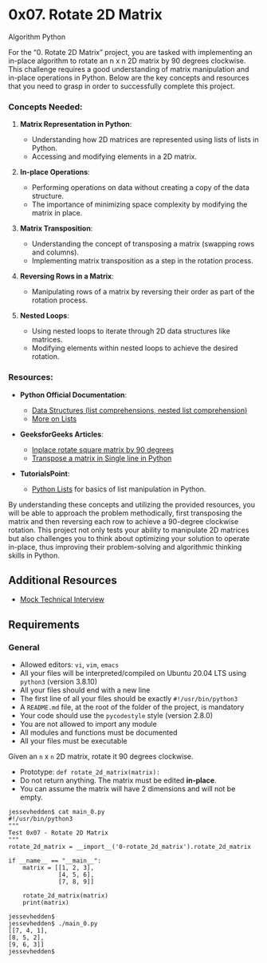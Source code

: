 <h1>0x07. Rotate 2D Matrix</h1>

Algorithm Python<br>

<p>For the &ldquo;0. Rotate 2D Matrix&rdquo; project, you are tasked with implementing an in-place algorithm to rotate an n x n 2D matrix by 90 degrees clockwise. This challenge requires a good understanding of matrix manipulation and in-place operations in Python. Below are the key concepts and resources that you need to grasp in order to successfully complete this project.</p>

<h3>Concepts Needed:</h3>

<ol>
<li><p><strong>Matrix Representation in Python</strong>:</p>

<ul>
<li>Understanding how 2D matrices are represented using lists of lists in Python.</li>
<li>Accessing and modifying elements in a 2D matrix.</li>
</ul></li>
<li><p><strong>In-place Operations</strong>:</p>

<ul>
<li>Performing operations on data without creating a copy of the data structure.</li>
<li>The importance of minimizing space complexity by modifying the matrix in place.</li>
</ul></li>
<li><p><strong>Matrix Transposition</strong>:</p>

<ul>
<li>Understanding the concept of transposing a matrix (swapping rows and columns).</li>
<li>Implementing matrix transposition as a step in the rotation process.</li>
</ul></li>
<li><p><strong>Reversing Rows in a Matrix</strong>:</p>

<ul>
<li>Manipulating rows of a matrix by reversing their order as part of the rotation process.</li>
</ul></li>
<li><p><strong>Nested Loops</strong>:</p>

<ul>
<li>Using nested loops to iterate through 2D data structures like matrices.</li>
<li>Modifying elements within nested loops to achieve the desired rotation.</li>
</ul></li>
</ol>

<h3>Resources:</h3>

<ul>
<li><p><strong>Python Official Documentation</strong>:</p>

<ul>
<li><a href="/rltoken/eZc_ELGxUgkuc4kkE_fd7Q" title="Data Structures (list comprehensions, nested list comprehension)" target="_blank">Data Structures (list comprehensions, nested list comprehension)</a></li>
<li><a href="/rltoken/0ORj179giGhGe8jpcxBkXg" title="More on Lists" target="_blank">More on Lists</a></li>
</ul></li>
<li><p><strong>GeeksforGeeks Articles</strong>:</p>

<ul>
<li><a href="/rltoken/9T8w4mtiIIRDtfLSmEmrLA" title="Inplace rotate square matrix by 90 degrees" target="_blank">Inplace rotate square matrix by 90 degrees</a></li>
<li><a href="/rltoken/JdIFvtej2hMW-Wd9ABHMOA" title="Transpose a matrix in Single line in Python" target="_blank">Transpose a matrix in Single line in Python</a></li>
</ul></li>
<li><p><strong>TutorialsPoint</strong>:</p>

<ul>
<li><a href="/rltoken/rFmzUTpaLGqDXjGA6D9eYw" title="Python Lists" target="_blank">Python Lists</a> for basics of list manipulation in Python.</li>
</ul></li>
</ul>

<p>By understanding these concepts and utilizing the provided resources, you will be able to approach the problem methodically, first transposing the matrix and then reversing each row to achieve a 90-degree clockwise rotation. This project not only tests your ability to manipulate 2D matrices but also challenges you to think about optimizing your solution to operate in-place, thus improving their problem-solving and algorithmic thinking skills in Python.</p>

<h2>Additional Resources</h2>

<ul>
<li><a href="/rltoken/4GPWA9C2AJHtpdGxuIHEPA" title="Mock Technical Interview" target="_blank">Mock Technical Interview</a></li>
</ul>

<h2>Requirements</h2>

<h3>General</h3>

<ul>
<li>Allowed editors: <code>vi</code>, <code>vim</code>, <code>emacs</code></li>
<li>All your files will be interpreted/compiled on Ubuntu 20.04 LTS using <code>python3</code> (version 3.8.10)</li>
<li>All your files should end with a new line</li>
<li>The first line of all your files should be exactly <code>#!/usr/bin/python3</code></li>
<li>A <code>README.md</code> file, at the root of the folder of the project, is mandatory</li>
<li>Your code should use the <code>pycodestyle</code> style (version 2.8.0)</li>
<li>You are not allowed to import any module</li>
<li>All modules and functions must be documented</li>
<li>All your files must be executable</li>
</ul>


 <p>Given an <code>n</code> x <code>n</code> 2D matrix, rotate it 90 degrees clockwise.</p>

<ul>
<li>Prototype: <code>def rotate_2d_matrix(matrix):</code></li>
<li>Do not return anything. The matrix must be edited <strong>in-place</strong>.</li>
<li>You can assume the matrix will have 2 dimensions and will not be empty.</li>
</ul>

<pre><code>jessevhedden$ cat main_0.py
#!/usr/bin/python3
&quot;&quot;&quot;
Test 0x07 - Rotate 2D Matrix
&quot;&quot;&quot;
rotate_2d_matrix = __import__(&#39;0-rotate_2d_matrix&#39;).rotate_2d_matrix

if __name__ == &quot;__main__&quot;:
    matrix = [[1, 2, 3],
              [4, 5, 6],
              [7, 8, 9]]

    rotate_2d_matrix(matrix)
    print(matrix)

jessevhedden$
jessevhedden$ ./main_0.py
[[7, 4, 1],
[8, 5, 2],
[9, 6, 3]]
jessevhedden$
</code></pre>
